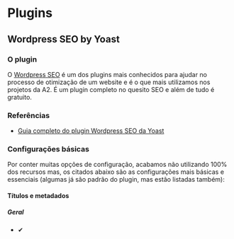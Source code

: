 # Plugins

## Wordpress SEO by Yoast

### O plugin
O [Wordpress SEO](https://wordpress.org/plugins/wordpress-seo/) é um dos plugins mais conhecidos para ajudar no processo de otimização de um website e é o que mais utilizamos nos projetos da A2. É um plugin completo no quesito SEO e além de tudo é gratuito.

### Referências
* [Guia completo do plugin Wordpress SEO da Yoast](https://imasters.com.br/cms/wordpress/guia-completo-do-plugin-wordpress-seo-da-yoast/)

### Configurações básicas

Por conter muitas opções de configuração, acabamos não utilizando 100% dos recursos mas, os citados abaixo são as configurações mais básicas e essenciais (algumas já são padrão do plugin, mas estão listadas também):

#### Títulos e metadados

##### Geral
* ✔ 



